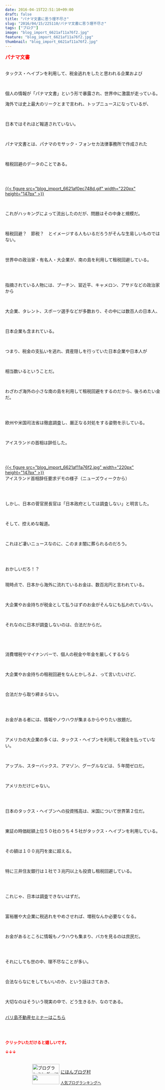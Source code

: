 ```yaml
---
date: 2016-04-15T22:51:10+09:00
draft: false
title: "パナマ文書に思う理不尽さ"
slug: "2016/04/15/225110/パナマ文書に思う理不尽さ"
tags: ["ブログ"]
image: "blog_import_6621af11a76f2.jpg"
feature: "blog_import_6621af11a76f2.jpg"
thumbnail: "blog_import_6621af11a76f2.jpg"
---
```

<p><font color="#ff0000" size="3"><strong>パナマ文書</strong></font></p><p><br/>タックス・ヘイブンを利用して、税金逃れをしたと思われる企業および</p><br/><p>個人の情報が「パナマ文書」という形で暴露され、世界中に激震が走っている。<br/></p><p>海外では史上最大のリークとまで言われ、トップニュースになっているが、</p><br/><p>日本ではそれほど報道されていない。</p><br/><p>パナマ文書とは、パナマのモサック・フォンセカ法律事務所で作成された</p><br/><p>租税回避のデータのことである。</p><br/><p><br/><a href="blog_import_6621af1003e95.gif">{{< figure src="blog_import_6621af0ec748d.gif" width="220px" height="147px" >}}</a> <br/></p><br/><p>これがハッキングによって流出したのだが、問題はその中身と規模だ。</p><br/><p>租税回避？　節税？　とイメージする人もいるだろうがそんな生易しいものではない。</p><br/><p>世界中の政治家・有名人・大企業が、南の島を利用して租税回避している。</p><br/><br/><p>指摘されている人物には、プーチン、習近平、キャメロン、アサドなどの政治家から</p><br/><p>大企業、タレント、スポーツ選手などが多数おり、その中には数百人の日本人、</p><br/><p>日本企業も含まれている。</p><br/><p>つまり、税金の支払いを逃れ、資産隠しを行っていた日本企業や日本人が</p><br/><p>相当数いるということだ。</p><br/><p>わざわざ海外の小さな南の島を利用して租税回避をするのだから、後ろめたい金だ。</p><br/><br/><p>欧州や米国司法省は徹底調査し、厳正なる対処をする姿勢を示している。</p><br/><p>アイスランドの首相は辞任した。</p><br/><p><br/><a href="blog_import_6621af1301541.jpg">{{< figure src="blog_import_6621af11a76f2.jpg" width="220px" height="147px" >}}</a> <br/>アイスランド首相辞任要求デモの様子（ニューズウィークから）</p><br/><br/><p>しかし、日本の菅官房長官は「日本政府としては調査しない」と明言した。</p><br/><p>そして、控えめな報道。</p><br/><p>これほど凄いニュースなのに、このまま闇に葬られるのだろう。</p><br/><br/><p>おかしいだろ！？</p><p><br/>現時点で、日本から海外に流れているお金は、数百兆円と言われている。</p><br/><p>大企業やお金持ちが税金として払うはずのお金がそんなにも払われていない。</p><br/><p>それなのに日本が調査しないのは、合法だからだ。</p><p><br/></p><br/><p>消費増税やマイナンバーで、個人の税金や年金を厳しくするなら</p><br/><p>大企業やお金持ちの租税回避をなんとかしろよ、って言いたいけど、</p><br/><p>合法だから取り締まらない。</p><br/><br/><p>お金がある者には、情報やノウハウが集まるからやりたい放題だ。</p><br/><p>アメリカの大企業の多くは、タックス・ヘイブンを利用して税金を払っていない。</p><br/><p>アップル、スターバックス、アマゾン、グーグルなどは、５年間ゼロだ。</p><br/><p>アメリカだけじゃない。</p><br/><br/><p>日本のタックス・ヘイブンへの投資残高は、米国について世界第２位だ。</p><br/><p>東証の時価総額上位５０社のうち４５社がタックス・ヘイブンを利用している。</p><br/><p>その額は１００兆円を楽に超える。</p><br/><p>特に三井住友銀行は１社で３兆円以上も投資し租税回避している。</p><br/><p><br/>これじゃ、日本は調査できないはずだ。</p><br/><p>富裕層や大企業に税逃れをやめさせれば、増税なんか必要なくなる。</p><br/><p>お金があるところに情報もノウハウも集まり、バカを見るのは庶民だ。</p><br/><br/><p>それにしても世の中、理不尽なことが多い。</p><br/><p>合法ならなにをしてもいいのか、という話はさておき、</p><br/><p>大切なのはそういう現実の中で、どう生きるか、なのである。<br/><br/></p><p><a href="iin.co.jp" target="_blank">バリ島不動産セミナーはこちら</a> <a href="iin.co.jp"></a></p><br/><br/><p><font color="#ff0000" size="2"><strong>クリックいただけると嬉しいです。<br/></strong></font></p><p><font color="#ff0000" size="2"><strong>↓↓↓</strong></font></p><p><br/><a href="ranking.html" target="_blank"><img border="0" alt="ブログランキング・にほんブログ村へ" src="data:image/svg+xml;charset=utf-8,%3Csvg%20xmlns%3D%22http%3A%2F%2Fwww.w3.org%2F2000%2Fsvg%22%20title%3D%22Placeholder%20for%20Images%22%20role%3D%22presentation%22%20viewBox%3D%220%200%2088%2031%22%20%2F%3E" width="88" height="31" data-src="https://img-proxy.blog-video.jp/images?url=http%3A%2F%2Fwww.blogmura.com%2Fimg%2Fwww88_31.gif" style="aspect-ratio: auto 88 / 31;"/><noscript><img border="0" alt="ブログランキング・にほんブログ村へ" src="https://img-proxy.blog-video.jp/images?url=http%3A%2F%2Fwww.blogmura.com%2Fimg%2Fwww88_31.gif" width="88" height="31"></noscript></a> <a href="ranking.html" target="_blank">にほんブログ村</a> <br/><a title="人気ブログランキングへ" href="link.php?1804582"><img border="0" src="data:image/svg+xml;charset=utf-8,%3Csvg%20xmlns%3D%22http%3A%2F%2Fwww.w3.org%2F2000%2Fsvg%22%20title%3D%22Placeholder%20for%20Images%22%20role%3D%22presentation%22%20viewBox%3D%220%200%2088%2031%22%20%2F%3E" width="88" height="31" data-src="https://blog.with2.net/img/banner/banner_22.gif" style="aspect-ratio: auto 88 / 31;"/><noscript><img border="0" src="https://blog.with2.net/img/banner/banner_22.gif" width="88" height="31"></noscript></a> <a style="FONT-SIZE: 12px" href="link.php?1804582">人気ブログランキングへ</a> </p>

